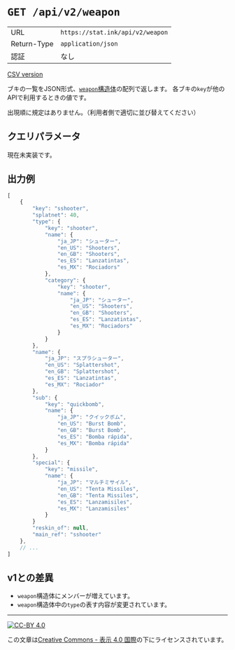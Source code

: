 `GET /api/v2/weapon`
====================

| | |
|-|-|
|URL|`https://stat.ink/api/v2/weapon`|
|Return-Type|`application/json`|
|認証|なし|

[CSV version](get-weapon-csv.md)

ブキの一覧をJSON形式、[`weapon`構造体](struct/weapon.md)の配列で返します。
各ブキの`key`が他のAPIで利用するときの値です。

出現順に規定はありません。（利用者側で適切に並び替えてください）

クエリパラメータ
----------------

現在未実装です。


出力例
------

```js
[
    {
        "key": "sshooter",
        "splatnet": 40,
        "type": {
            "key": "shooter",
            "name": {
                "ja_JP": "シューター",
                "en_US": "Shooters",
                "en_GB": "Shooters",
                "es_ES": "Lanzatintas",
                "es_MX": "Rociadors"
            },
            "category": {
                "key": "shooter",
                "name": {
                    "ja_JP": "シューター",
                    "en_US": "Shooters",
                    "en_GB": "Shooters",
                    "es_ES": "Lanzatintas",
                    "es_MX": "Rociadors"
                }
            }
        },
        "name": {
            "ja_JP": "スプラシューター",
            "en_US": "Splattershot",
            "en_GB": "Splattershot",
            "es_ES": "Lanzatintas",
            "es_MX": "Rociador"
        },
        "sub": {
            "key": "quickbomb",
            "name": {
                "ja_JP": "クイックボム",
                "en_US": "Burst Bomb",
                "en_GB": "Burst Bomb",
                "es_ES": "Bomba rápida",
                "es_MX": "Bomba rápida"
            }
        },
        "special": {
            "key": "missile",
            "name": {
                "ja_JP": "マルチミサイル",
                "en_US": "Tenta Missiles",
                "en_GB": "Tenta Missiles",
                "es_ES": "Lanzamisiles",
                "es_MX": "Lanzamisiles"
            }
        }
        "reskin_of": null,
        "main_ref": "sshooter"
    },
    // ...
]
```

v1との差異
----------

- `weapon`構造体にメンバーが増えています。
- `weapon`構造体中の`type`の表す内容が変更されています。

----

[![CC-BY 4.0](https://stat.ink/static-assets/cc/cc-by.svg)](http://creativecommons.org/licenses/by/4.0/deed.ja)

この文章は[Creative Commons - 表示 4.0 国際](http://creativecommons.org/licenses/by/4.0/deed.ja)の下にライセンスされています。
